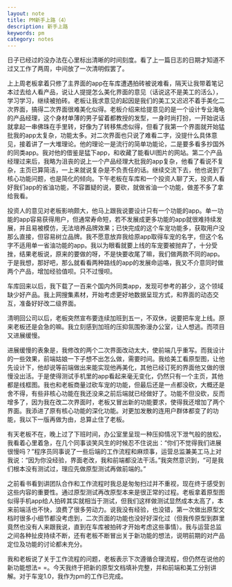 ```yaml
---
layout: note
title: PM新手上路（4）
description: 新手上路
keywords: pm
category: notes
---
```

日子已经过的没办法在心里标出清晰的时间刻度。看了上一篇日志的日期才知道不过又工作了两周，中间放了一次清明假罢了。
       
上上周老板拿着只修了主界面的app在车库遭遇拍砖被说难看，隔天让我带着笔记本过去给人看产品，说让人提提怎么美化界面的意见（话说这不是美工的活么），学习学习，继续被拍砖。老板让我求意见的起因是我们的美工又迟迟不着手美化二次界面，搞得二次界面很难美化似得。老板介绍来给提意见的是一个设计专业海龟的产品经理，这个身材单薄的男子留着都教授的发型，一身时尚打扮，一开始说话就拿起一串佛珠在手里转，好像为了转移焦虑似得，但看了我第一个界面就开始猛批我的app太复杂，功能太多。对二次界面也只说了难看二字，没提什么具体意见，接着讲了一大堆理论。他的理论一是流行的简单功能论，二是要多看多抄国外的同类app。我对他的借鉴是猛下app，和收藏了能看UI图片的网站。第二个产品经理过来后，我略为沮丧的说上一个产品经理大批我的app复杂，他看了看说不复杂，主页已算简洁，一上来就说复杂是不负责任的话。继续交流下去，他也说到了核心功能问题，也是简化的倾向。下午老板在车库和一个投资人聊了天，投资人看好我们app的省油功能，不容置疑的说，要砍，就做省油一个功能，做差不多了拿给我看。

投资人的意见对老板影响颇大，他马上跟我说要设计只有一个功能的app。单一功能的app容易获得用户，但通常寿命短，若不发展成更多功能的app就很难持续发展，并且易被模仿，无法培养品牌效果；已快完成的这个车宠功能多，获取用户没那么直接，但容易树立品牌。我不愿意放弃我给原app取得车宠的名字，但这个名字不适用单一省油功能的app。我以为眼看就要上线的车宠要被抛弃了，十分受挫，结果老板说，原来的要做的呀，不是快要收尾了嘛，我们做两款不同的app。于是我想，那好吧，那么就看看两种路线的app的发展命运咯，我又不介意同时做两个产品，增加经验值呗。只不过慢呗。

车库回来以后，我下载了一百来个国内外同类app，发现可参考的甚少，这个领域缺少好产品。我上网搜集素材，开始考虑更好地数据呈现方式，和界面的动态交互，准备好好改二级界面。

清明回公司以后，老板突然宣布要连续加班到五一，不双休，说要把车宠上线。原来老板还是会急的嘛。我立刻感到加班的压抑氛围弥漫办公室，让人想逃。而项目又进展缓慢。

进展缓慢的表象是，我修改的两个二次界面改动太大，使前端几乎重写。而我设计的一些效果，前端姑娘一下子想不出怎么做，需要时间。我给美工看原型图，让他先设计下，他却说等前端做出来能实现他再美化，其他已经订死的界面他又做的很慢没出活。于是使得测试手机里的app看起来毫无变化，仍然只有一个主页，其他都是线框图。我也和老板商量过砍车宠的功能，但最后还是一点都没砍，大概还是舍不得，有些非核心功能在我还没来之前后端就已经做好了。功能不但没砍，反而增多了，因为我在改二次界面时，老板又冒出新的功能要求，使得我还增加了两个界面。我添进了原有核心功能的深化功能。对更加发散的连用户群体都变了的功能，我以下一版再做为由，总算止住了老板。

有天老板不在，晚上过了下班时间，办公室里呈现一种压抑情况下泄气般的放松，我看着心里着急，在几个同事谈笑风生的时候忍不住说出：“你们不觉得我们进展很慢吗？”程序员同事说了一些后端的工作流程和麻烦事，运营总监兼美工马上对我说：“因为你没经验，界面老改，我和前端都没法干活。”我突然意识到，“可是我们根本没有测试过，理应先做原型测试再做前端的。”

之前看书看到讲团队合作和工作流程时我总是匆匆扫过并不重视，现在终于感受到这些内容的重要性。通过原型测试再改原型本来是很正常的过程。老板拿着原型图似得手机app给人拍砖其实就相当于测试，但我们这样做测试显然成本太高了，本来前端活也不快，浪费了很多劳动力。说我没有经验，也没错，第一次做出原型文档时很多小细节都没考虑到，二次页面的功能也没好好深化过（但我传原型到群里竟然也没有人来跟我说，直到在车库被拍砖才开始考虑这些事情）。我与运营总监之间各种扯皮持续不断，还有老板不断冒出关于新功能的想法，说明前期的对产品定位及功能的讨论都未充分。

我和老板说了关于工作流程的问题，老板表示下次遵循合理流程，但仍然在说他的新功能想法= =。今天我终于把新的原型文档填补完整，并和前端和美工分别讲解。对于车宠1.0，我作为pm的工作已完成。